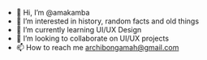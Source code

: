 - 👋 Hi, I’m @amakamba
- 👀 I’m interested in history, random facts and old things
- 🌱 I’m currently learning UI/UX Design
- 💞️ I’m looking to collaborate on UI/UX projects
- 📫 How to reach me archibongamah@gmail.com

<!---
amakamba/amakamba is a ✨ special ✨ repository because its `README.md` (this file) appears on your GitHub profile.
You can click the Preview link to take a look at your changes.
--->
